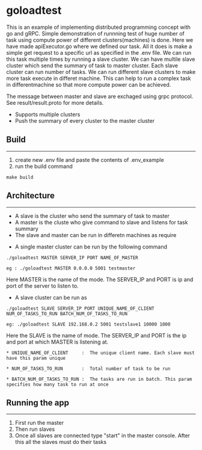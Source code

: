 # goloadtest

This is an example of implementing distributed programming concept with go and gRPC. Simple demonstration of runnning test of huge number of task using compute power of different clusters(machines) is done. Here we have made apiExecutor.go where we defined our task. All it does is make a simple get request to a specific url as specified in the .env file. We can run this task multiple times by running a slave cluster. We can have multile slave cluster which send the summary of task to master cluster. Each slave cluster can run number of tasks. We can run different slave clusters to make more task execute in differet machine. This can help to run a complex task in differentmachine so that more compute power can be achieved.

The message between master and slave are exchaged using grpc protocol. See result/result.proto for more details.
 
- Supports multiple clusters
- Push the summary of every cluster to the master cluster

## Build
-------
  1. create new .env file and paste the contents of .env_example
  2. run the build command
  ```
  make build
  ```


## Architecture
----------------

  - A slave is the cluster who send the summary of task to master
  - A master is the cluste who give command to slave and listens for task summary
  - The slave and master can be run in differetn machines as require

  * A single master cluster can be run by the following command

  ```
  ./goloadtest MASTER SERVER_IP PORT NAME_OF_MASTER
  
  eg : ./goloadtest MASTER 0.0.0.0 5001 testmaster
  ```
      
  Here MASTER is the name of the mode. The SERVER_IP and PORT is ip and port of the server to listen to.



  * A slave cluster can be run as 

  ```
  ./goloadtest SLAVE SERVER_IP PORT UNIQUE_NAME_OF_CLIENT NUM_OF_TASKS_TO_RUN BATCH_NUM_OF_TASKS_TO_RUN
  
  eg: ./goloadtest SLAVE 192.168.0.2 5001 testslave1 10000 1000
  ```

  Here the SLAVE is the name of mode. The SERVER_IP and PORT is the ip and port at which MASTER is listening at.

    * UNIQUE_NAME_OF_CLIENT     :  The unique client name. Each slave must have this param unique

    * NUM_OF_TASKS_TO_RUN       :  Total number of task to be run

    * BATCH_NUM_OF_TASKS_TO_RUN :  The tasks are run in batch. This param specifies how many task to run at once
    

## Running the app
--------------------

1. First run the master
2. Then run slaves
3. Once all slaves are connected type "start" in the master console. After this all the slaves must do their tasks

